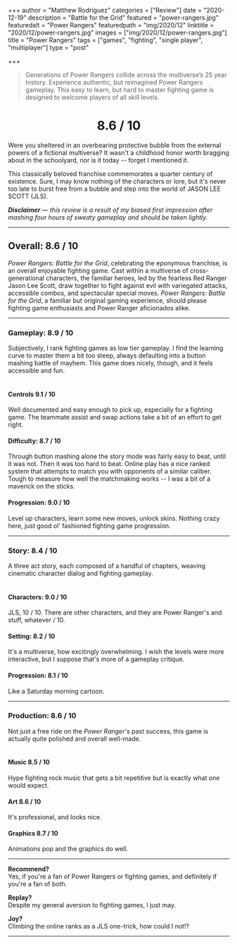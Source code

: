 +++
author = "Matthew Rodriguez"
categories = ["Review"]
date = "2020-12-19"
description = "Battle for the Grid"
featured = "power-rangers.jpg"
featuredalt = "Power Rangers"
featuredpath = "img/2020/12"
linktitle = "2020/12/power-rangers.jpg"
images = ["img/2020/12/power-rangers.jpg"]
title = "Power Rangers"
tags = ["games", "fighting", "single player", "multiplayer"]
type = "post"

+++

> Generations of Power Rangers collide across the multiverse’s 25 year history. Experience authentic, but reimagined Power Rangers gameplay. This easy to learn, but hard to master fighting game is designed to welcome players of all skill levels.

<h1 style="text-align: center">8.6 / 10</h1>

Were you sheltered in an overbearing protective bubble from the external powers of a fictional multiverse? It wasn't a childhood honor worth bragging about in the schoolyard, nor is it today -- forget I mentioned it.

This classically beloved franchise commemorates a quarter century of existence. Sure, I may know nothing of the characters or lore, but it's never too late to burst free from a bubble and step into the world of JASON LEE SCOTT (JLS).

*<b>Disclaimer</b> &mdash; this review is a result of my biased first impression after mashing four hours of sweaty gameplay and should be taken lightly.*

***

## Overall: 8.6 / 10

*Power Rangers: Battle for the Grid*, celebrating the eponymous franchise, is an overall enjoyable fighting game. Cast within a multiverse of cross-generational characters, the familiar heroes, led by the fearless Red Ranger Jason Lee Scott, draw together to fight against evil with variegated attacks, accessible combos, and spectacular special moves. *Power Rangers: Battle for the Grid*, a familiar but original gaming experience, should please fighting game enthusiasts and Power Ranger aficionados alike.

***

### Gameplay: 8.9 / 10
Subjectively, I rank fighting games as low tier gameplay. I find the learning curve to master them a bit too steep, always defaulting into a button mashing battle of mayhem. This game does nicely, though, and it feels accessible and fun.
<br>
<br>

#### Controls 9.1 / 10
Well documented and easy enough to pick up, especially for a fighting game. The teammate assist and swap actions take a bit of an effort to get right.

#### Difficulty: 8.7 / 10
Through button mashing alone the story mode was fairly easy to beat, until it was not. Then it was too hard to beat. Online play has a nice ranked system that attempts to match you with opponents of a similar caliber. Tough to measure how well the matchmaking works -- I was a bit of a maverick on the sticks.

#### Progression: 9.0 / 10
Level up characters, learn some new moves, unlock skins. Nothing crazy here, just good ol' fashioned fighting game progression.

***

### Story: 8.4 / 10
A three act story, each composed of a handful of chapters, weaving cinematic character dialog and fighting gameplay.
<br>
<br>

#### Characters: 9.0 / 10
JLS, 10 / 10. There are other characters, and they are Power Ranger's and stuff, whatever / 10.

#### Setting: 8.2 / 10
It's a multiverse, how excitingly overwhelming. I wish the levels were more interactive, but I suppose that's more of a gameplay critique.

#### Progression: 8.1 / 10
Like a Saturday morning cartoon.

***

### Production: 8.6 / 10
Not just a free ride on the *Power Ranger's* past success, this game is actually quite polished and overall well-made.
<br>
<br>

#### Music 8.5 / 10
Hype fighting rock music that gets a bit repetitive but is exactly what one would expect.

#### Art 8.6 / 10
It's professional, and looks nice.

#### Graphics 8.7 / 10
Animations pop and the graphics do well.

***

**Recommend?**  
Yes, if you're a fan of Power Rangers or fighting games, and definitely if you're a fan of both.

**Replay?**  
Despite my general aversion to fighting games, I just may.

**Joy?**  
Climbing the online ranks as a JLS one-trick, how could I not!?

***


